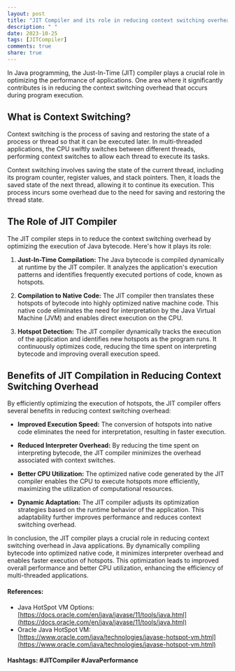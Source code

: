 ```yaml
---
layout: post
title: "JIT Compiler and its role in reducing context switching overhead in Java"
description: " "
date: 2023-10-25
tags: [JITCompiler]
comments: true
share: true
---
```


In Java programming, the Just-In-Time (JIT) compiler plays a crucial role in optimizing the performance of applications. One area where it significantly contributes is in reducing the context switching overhead that occurs during program execution.

## What is Context Switching?

Context switching is the process of saving and restoring the state of a process or thread so that it can be executed later. In multi-threaded applications, the CPU swiftly switches between different threads, performing context switches to allow each thread to execute its tasks.

Context switching involves saving the state of the current thread, including its program counter, register values, and stack pointers. Then, it loads the saved state of the next thread, allowing it to continue its execution. This process incurs some overhead due to the need for saving and restoring the thread state.

## The Role of JIT Compiler

The JIT compiler steps in to reduce the context switching overhead by optimizing the execution of Java bytecode. Here's how it plays its role:

1. **Just-In-Time Compilation:** The Java bytecode is compiled dynamically at runtime by the JIT compiler. It analyzes the application's execution patterns and identifies frequently executed portions of code, known as hotspots.

2. **Compilation to Native Code:** The JIT compiler then translates these hotspots of bytecode into highly optimized native machine code. This native code eliminates the need for interpretation by the Java Virtual Machine (JVM) and enables direct execution on the CPU.

3. **Hotspot Detection:** The JIT compiler dynamically tracks the execution of the application and identifies new hotspots as the program runs. It continuously optimizes code, reducing the time spent on interpreting bytecode and improving overall execution speed.

## Benefits of JIT Compilation in Reducing Context Switching Overhead

By efficiently optimizing the execution of hotspots, the JIT compiler offers several benefits in reducing context switching overhead:

- **Improved Execution Speed:** The conversion of hotspots into native code eliminates the need for interpretation, resulting in faster execution.

- **Reduced Interpreter Overhead:** By reducing the time spent on interpreting bytecode, the JIT compiler minimizes the overhead associated with context switches.

- **Better CPU Utilization:** The optimized native code generated by the JIT compiler enables the CPU to execute hotspots more efficiently, maximizing the utilization of computational resources.

- **Dynamic Adaptation:** The JIT compiler adjusts its optimization strategies based on the runtime behavior of the application. This adaptability further improves performance and reduces context switching overhead.

In conclusion, the JIT compiler plays a crucial role in reducing context switching overhead in Java applications. By dynamically compiling bytecode into optimized native code, it minimizes interpreter overhead and enables faster execution of hotspots. This optimization leads to improved overall performance and better CPU utilization, enhancing the efficiency of multi-threaded applications.

#### References:
- Java HotSpot VM Options: [https://docs.oracle.com/en/java/javase/11/tools/java.html](https://docs.oracle.com/en/java/javase/11/tools/java.html)
- Oracle Java HotSpot VM: [https://www.oracle.com/java/technologies/javase-hotspot-vm.html](https://www.oracle.com/java/technologies/javase-hotspot-vm.html)

#### Hashtags: #JITCompiler #JavaPerformance